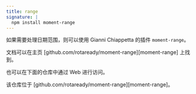 ```yaml
---
title: range
signature: |
  npm install moment-range
---
```



如果需要处理日期范围，则可以使用 Gianni Chiappetta 的插件 `moment-range`。

文档可以在主页 [github.com/rotaready/moment-range][moment-range] 上找到。

也可以在下面的仓库中通过 Web 进行访问。

该仓库位于 [github.com/rotaready/moment-range][moment-range]。
